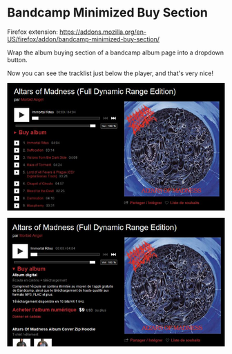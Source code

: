 # Bandcamp Minimized Buy Section

Firefox extension: https://addons.mozilla.org/en-US/firefox/addon/bandcamp-minimized-buy-section/

Wrap the album buying section of a bandcamp album page into a dropdown button.

Now you can see the tracklist just below the player, and that's very nice!

![screenshot1](./screenshots/image1.png)

![screenshot2](./screenshots/image2.png)